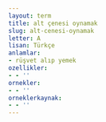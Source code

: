 ```yaml
---
layout: term
title: alt çenesi oynamak
slug: alt-cenesi-oynamak
letter: A
lisan: Türkçe
anlamlar:
- rüşvet alıp yemek
ozellikler:
- - ''
ornekler:
- - ''
orneklerkaynak:
- - ''
---
```

